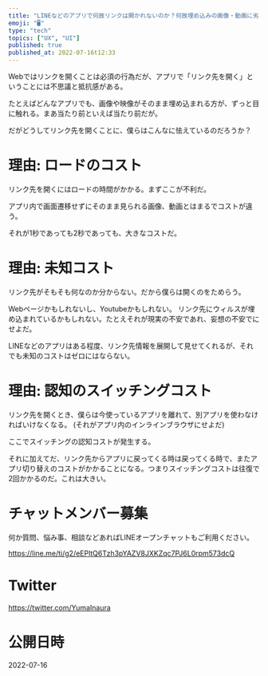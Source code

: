 ```yaml
---
title: "LINEなどのアプリで何故リンクは開かれないのか？何故埋め込みの画像・動画に劣るのか？"
emoji: "🖥"
type: "tech"
topics: ["UX", "UI"]
published: true
published_at: 2022-07-16t12:33
---
```


Webではリンクを開くことは必須の行為だが、アプリで「リンク先を開く」ということには不思議と抵抗感がある。

たとえばどんなアプリでも、画像や映像がそのまま埋め込まれる方が、ずっと目に触れる。まあ当たり前といえば当たり前だが。

だがどうしてリンク先を開くことに、僕らはこんなに怯えているのだろうか？

# 理由: ロードのコスト

リンク先を開くにはロードの時間がかかる。まずここが不利だ。

アプリ内で画面遷移せずにそのまま見られる画像、動画とはまるでコストが違う。

それが1秒であっても2秒であっても、大きなコストだ。

# 理由: 未知コスト

リンク先がそもそも何なのか分からない。だから僕らは開くのをためらう。

Webページかもしれないし、Youtubeかもしれない。
リンク先にウィルスが埋め込まれているかもしれない。たとえそれが現実の不安であれ、妄想の不安でにせよだ。

LINEなどのアプリはある程度、リンク先情報を展開して見せてくれるが、それでも未知のコストはゼロにはならない。

# 理由: 認知のスイッチングコスト

リンク先を開くとき、僕らは今使っているアプリを離れて、別アプリを使わなければいけなくなる。
(それがアプリ内のインラインブラウザにせよだ)

ここでスイッチングの認知コストが発生する。

それに加えてだ、リンク先からアプリに戻ってくる時は戻ってくる時で、またアプリ切り替えのコストがかかることになる。つまりスイッチングコストは往復で2回かかるのだ。これは大きい。


<!-- Update From Qiita API -->

# チャットメンバー募集


何か質問、悩み事、相談などあればLINEオープンチャットもご利用ください。

https://line.me/ti/g2/eEPltQ6Tzh3pYAZV8JXKZqc7PJ6L0rpm573dcQ





# Twitter


https://twitter.com/YumaInaura


<!-- Update From Qiita API -->



# 公開日時

2022-07-16
